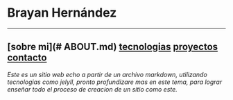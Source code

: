 # Brayan Hernández
-------

[sobre mi](# ABOUT.md) [tecnologias](#) [proyectos](#) [contacto](#)
-------

*Este es un sitio web echo a partir de un archivo markdown, utilizando tecnologias como jelyll, pronto profundizare mas en este tema, para lograr enseñar todo el proceso de creacion de un sitio como este.*
